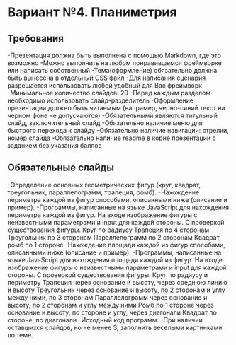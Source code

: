 Вариант №4. Планиметрия
================
Требования
------------
-Презентация должна быть выполнена с помощью Markdown, где это возможно
-Можно выполнить на любом понравившемся фреймворке или написать собственный
-Тема(оформление) обязательно должна быть вынесена в отдельный CSS файл
-Для написания сценария разрешается использовать любой удобный для Вас фреймворк
-Минимальное количество слайдов: 20
-Перед каждым разделом необходимо использовать слайд-разделитель
-Оформление презентации должно быть читаемым (например, черно-синий текст на черном фоне не допускаются)
-Обязательными являются титульный слайд, заключительный слайд
-Обязательно наличие меню для быстрого перехода к слайду
-Обязательно наличие навигации: стрелки, номер слайда
-Обязательно наличие readme в корне презентации с заданием без указания баллов

Обязательные слайды
---------------
-Определение основных геометрических фигур (круг, квадрат, треугольник, параллелограмм, трапеция, ромб).
-Нахождение периметра каждой из фигур способами, описанными ниже (описание и пример).
-Программы, написанные на языке JavaScript для нахождения периметра каждой из фигур. На входе изображение фигуры с неизвестными параметрами и input для каждой стороны. С проверкой существования фигуры.
Круг по радиусу
Трапеция по 4 сторонам
Треугольник по 3 сторонам
Параллелограмм по 2 сторонам
Квадрат, ромб по 1 стороне
-Нахождение площади каждой из фигур способами, описанными ниже (описание и пример).
-Программы, написанные на языке JavaScript для нахождения площади каждой из фигур. На входе изображение фигуры с неизвестными параметрами и input для каждой стороны. С проверкой существования фигуры.
Круг по радиусу и периметру
Трапеция через основание и высоту, через среднюю линию и высоту
Треугольник через основание и высоту, по 2 сторонам и углу между ними, по 3 сторонам
Параллелограмм через основание и высоту, по 2 сторонам и углу между ними
Ромб по 1 стороне через основание и высоту, по стороне и углу, через диагонали
Квадрат по стороне, по диагонали
-Исходный код программ.
-При наличии оставшихся слайдов, но не менее 3, заполнить веселыми картинками по теме.





